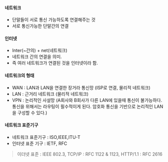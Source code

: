 #### 네트워크

- 단말들이 서로 통신 가능하도록 연결해주는 것
- 서로 통신가능한 단말간의 연결

#### 인터넷

- Inter(~간의) + net(네트워크)
- 네트워크 간의 연결을 의미.
- 즉 여러 네트워크가 연결된 것을 인터넷이라 함.

#### 네트워크의 형태

- WAN : LAN과 LAN을 연결한 장거라 통신망 (ISP로 연결, 물리적 네트워크)
- LAN : 근거리 네트워크 (물리적 네트워크)
- VPN : 논리적인 사설망 (A회사와 B회사가 다른 LAN에 있을때 통신이 불가능하다. 통신을 위해서는 라우팅이 필수적이게 된다. 암호화 통신을 기반으로 논리적인 LAN을 구성할 수 있다.)

#### 네트워크 표준기구

- 네트워크 표준기구 : ISO,IEEE,ITU-T
- 인터넷 표준 기구 : IETF, RFC

> 이더넷 표준 : IEEE 802.3, TCP/IP : RFC 1122 & 1123, HTTP/1.1 : RFC 2616

